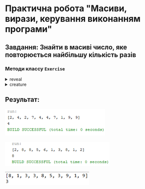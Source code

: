 # Практична робота "Масиви, вирази, керування виконанням програми"

## Завдання: Знайти в масиві число, яке повторюється найбільшу кількість разів

### Методи классу ```Exercise```
<details>
  <summary>reveal</summary>
	
  ```java
/**
	 * Знаходить в массиві число, яке повторюється найбільшу кількість разів
	 * 
	 * @param arr массив
	 * @return Повертає число, яке в массиві повторюються найбільшу кількість разів
	 */
	public static int reveal(int[] arr) 
   {
		Map<Integer, Integer> nums = new HashMap<>();
		for (int number : arr) 
      {
			Integer i = nums.get(number);
			nums.put(number, i == null ? 1 : i+1);
		}	
		int max = Collections.max(nums.values());
		for (Map.Entry<Integer, Integer> number : nums.entrySet()) 
      {
			if (number.getValue() == max)
				return number.getKey();
		}
		return -1;
	}
  ```
  
</details>
<details>
  <summary>creature</summary>
	
  ```java
	private static final ThreadLocalRandom rnd = ThreadLocalRandom.current();
	
	/**
	 * Створює массив за вказаною довжиною і генерує його значення
	 * @param size довжина массива
	 * @return массив
	 */
	public static int[] creature(int size) 
   {
		int[] array = new int[size];
		for (int i = 0; i < size; i++) 
      {
			array[i] = rnd.nextInt(10);
		}
		return array;
	}
  ```
  
</details>

Результат:
----

![Gitter](https://github.com/ppc-ntu-khpi/34-arrays-NastyaBrilova/blob/master/%D0%A1%D0%BD%D0%B8%D0%BC%D0%BE%D0%BA%201.PNG)<br><br>
![Gitter](https://github.com/ppc-ntu-khpi/34-arrays-NastyaBrilova/blob/master/%D0%A1%D0%BD%D0%B8%D0%BC%D0%BE%D0%BA%202.PNG)<br><br>
![Gitter](https://github.com/ppc-ntu-khpi/34-arrays-coldbeatz/blob/master/Screenshot_20.png)<br>
